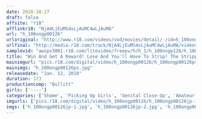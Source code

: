 ```yaml
---
date: 2018-10-27
draft: false
affsite: "r18"
afflinkr18: "NjA4LjEuMS4xLjAuMC4wLjAuMA"
url: "h_100ongp00126"
urloriginal: "http://www.r18.com/videos/vod/movies/detail/-/id=h_100ongp00126"
urlfinal: "http://media.r18.com/track/NjA4LjEuMS4xLjAuMC4wLjAuMA/videos/vod/movies/detail/-/id=h_100ongp00126"
samplevid: "awspv3001.r18.com/litevideo/freepv/h/h_1/h_100ongp126/h_100ongp126_dmb_w.mp4"
title: "Win And Get A Reward! Lose And You'll Have To Strip! The Stripping Game!!"
mainimgurl: "pics.r18.com/digital/video/h_100ongp00126/h_100ongp00126ps.jpg"
mainimgs: "h_100ongp00126ps.jpg"
releasedate: "Jan. 12, 2018"
duration: 173
productioncomp: "Bullitt"
girls: ['----']
categories: ['Shame', 'Picking Up Girls', 'Genital Close-Up', 'Amateur', 'Hi-Def']
imgurls: ['pics.r18.com/digital/video/h_100ongp00126/h_100ongp00126jp-1.jpg', 'pics.r18.com/digital/video/h_100ongp00126/h_100ongp00126jp-2.jpg', 'pics.r18.com/digital/video/h_100ongp00126/h_100ongp00126jp-3.jpg', 'pics.r18.com/digital/video/h_100ongp00126/h_100ongp00126jp-4.jpg', 'pics.r18.com/digital/video/h_100ongp00126/h_100ongp00126jp-5.jpg', 'pics.r18.com/digital/video/h_100ongp00126/h_100ongp00126jp-6.jpg', 'pics.r18.com/digital/video/h_100ongp00126/h_100ongp00126jp-7.jpg', 'pics.r18.com/digital/video/h_100ongp00126/h_100ongp00126jp-8.jpg', 'pics.r18.com/digital/video/h_100ongp00126/h_100ongp00126jp-9.jpg', 'pics.r18.com/digital/video/h_100ongp00126/h_100ongp00126jp-10.jpg', 'pics.r18.com/digital/video/h_100ongp00126/h_100ongp00126jp-11.jpg', 'pics.r18.com/digital/video/h_100ongp00126/h_100ongp00126jp-12.jpg', 'pics.r18.com/digital/video/h_100ongp00126/h_100ongp00126jp-13.jpg', 'pics.r18.com/digital/video/h_100ongp00126/h_100ongp00126jp-14.jpg', 'pics.r18.com/digital/video/h_100ongp00126/h_100ongp00126jp-15.jpg', 'pics.r18.com/digital/video/h_100ongp00126/h_100ongp00126jp-16.jpg', 'pics.r18.com/digital/video/h_100ongp00126/h_100ongp00126jp-17.jpg', 'pics.r18.com/digital/video/h_100ongp00126/h_100ongp00126jp-18.jpg', 'pics.r18.com/digital/video/h_100ongp00126/h_100ongp00126jp-19.jpg', 'pics.r18.com/digital/video/h_100ongp00126/h_100ongp00126jp-20.jpg']
imgs: ['h_100ongp00126jp-1.jpg', 'h_100ongp00126jp-2.jpg', 'h_100ongp00126jp-3.jpg', 'h_100ongp00126jp-4.jpg', 'h_100ongp00126jp-5.jpg', 'h_100ongp00126jp-6.jpg', 'h_100ongp00126jp-7.jpg', 'h_100ongp00126jp-8.jpg', 'h_100ongp00126jp-9.jpg', 'h_100ongp00126jp-10.jpg', 'h_100ongp00126jp-11.jpg', 'h_100ongp00126jp-12.jpg', 'h_100ongp00126jp-13.jpg', 'h_100ongp00126jp-14.jpg', 'h_100ongp00126jp-15.jpg', 'h_100ongp00126jp-16.jpg', 'h_100ongp00126jp-17.jpg', 'h_100ongp00126jp-18.jpg', 'h_100ongp00126jp-19.jpg', 'h_100ongp00126jp-20.jpg']
---
```

